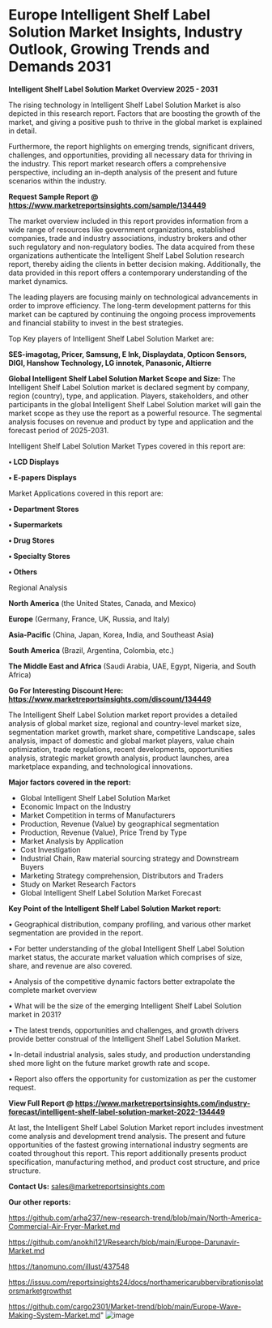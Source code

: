 # Europe Intelligent Shelf Label Solution Market Insights, Industry Outlook, Growing Trends and Demands 2031

<Strong> Intelligent Shelf Label Solution Market Overview 2025 - 2031</strong>

The rising technology in Intelligent Shelf Label Solution Market is also depicted in this research report. Factors that are boosting the growth of the market, and giving a positive push to thrive in the global market is explained in detail.

Furthermore, the report highlights on emerging trends, significant drivers, challenges, and opportunities, providing all necessary data for thriving in the industry. This report market research offers a comprehensive perspective, including an in-depth analysis of the present and future scenarios within the industry.

<strong>Request Sample Report @ <a href=https://www.marketreportsinsights.com/sample/134449>https://www.marketreportsinsights.com/sample/134449</a></strong>

The market overview included in this report provides information from a wide range of resources like government organizations, established companies, trade and industry associations, industry brokers and other such regulatory and non-regulatory bodies. The data acquired from these organizations authenticate the Intelligent Shelf Label Solution research report, thereby aiding the clients in better decision making. Additionally, the data provided in this report offers a contemporary understanding of the market dynamics.

The leading players are focusing mainly on technological advancements in order to improve efficiency. The long-term development patterns for this market can be captured by continuing the ongoing process improvements and financial stability to invest in the best strategies.

Top Key players of Intelligent Shelf Label Solution Market are:

<strong>SES-imagotag, Pricer, Samsung, E Ink, Displaydata, Opticon Sensors, DIGI, Hanshow Technology, LG innotek, Panasonic, Altierre</strong>

<strong><b>Global Intelligent Shelf Label Solution Market Scope and Size:</b></strong>
The Intelligent Shelf Label Solution market is declared segment by company, region (country), type, and application. Players, stakeholders, and other participants in the global Intelligent Shelf Label Solution market will gain the market scope as they use the report as a powerful resource. The segmental analysis focuses on revenue and product by type and application and the forecast period of 2025-2031.

Intelligent Shelf Label Solution Market Types covered in this report are:

<strong>• LCD Displays

• E-papers Displays</strong>

Market Applications covered in this report are:

<strong>• Department Stores

• Supermarkets

• Drug Stores

• Specialty Stores

• Others</strong> 

Regional Analysis

<strong>North America</strong> (the United States, Canada, and Mexico)

<strong>Europe</strong> (Germany, France, UK, Russia, and Italy)

<strong>Asia-Pacific</strong> (China, Japan, Korea, India, and Southeast Asia)

<strong>South America</strong> (Brazil, Argentina, Colombia, etc.)

<strong>The Middle East and Africa</strong> (Saudi Arabia, UAE, Egypt, Nigeria, and South Africa)

<strong>Go For Interesting Discount Here: <a href=https://www.marketreportsinsights.com/discount/134449>https://www.marketreportsinsights.com/discount/134449</a></strong>

The Intelligent Shelf Label Solution market report provides a detailed analysis of global market size, regional and country-level market size, segmentation market growth, market share, competitive Landscape, sales analysis, impact of domestic and global market players, value chain optimization, trade regulations, recent developments, opportunities analysis, strategic market growth analysis, product launches, area marketplace expanding, and technological innovations.

<strong><b>Major factors covered in the report:</b></strong>
<ul>
  <li>Global Intelligent Shelf Label Solution Market </li>
  <li>Economic Impact on the Industry</li>
  <li>Market Competition in terms of Manufacturers</li>
  <li>Production, Revenue (Value) by geographical segmentation</li>
  <li>Production, Revenue (Value), Price Trend by Type</li>
  <li>Market Analysis by Application</li>
  <li>Cost Investigation</li>
  <li>Industrial Chain, Raw material sourcing strategy and Downstream Buyers</li>
  <li>Marketing Strategy comprehension, Distributors and Traders</li>
  <li>Study on Market Research Factors</li>
  <li>Global Intelligent Shelf Label Solution Market Forecast</li>
</ul>

<strong><b>Key Point of the Intelligent Shelf Label Solution Market report:</b></strong>

• Geographical distribution, company profiling, and various other market segmentation are provided in the report.

• For better understanding of the global Intelligent Shelf Label Solution market status, the accurate market valuation which comprises of size, share, and revenue are also covered.

• Analysis of the competitive dynamic factors better extrapolate the complete market overview

• What will be the size of the emerging Intelligent Shelf Label Solution market in 2031?

• The latest trends, opportunities and challenges, and growth drivers provide better construal of the Intelligent Shelf Label Solution Market.

• In-detail industrial analysis, sales study, and production understanding shed more light on the future market growth rate and scope.

• Report also offers the opportunity for customization as per the customer request.

<strong><b>View Full Report @ <a href=https://www.marketreportsinsights.com/industry-forecast/intelligent-shelf-label-solution-market-2022-134449>https://www.marketreportsinsights.com/industry-forecast/intelligent-shelf-label-solution-market-2022-134449</a></b></strong>


At last, the Intelligent Shelf Label Solution Market report includes investment come analysis and development trend analysis. The present and future opportunities of the fastest growing international industry segments are coated throughout this report. This report additionally presents product specification, manufacturing method, and product cost structure, and price structure.

<strong>Contact Us:</strong>
sales@marketreportsinsights.com

<strong>Our other reports:</strong>

<a href=https://github.com/arha237/new-research-trend/blob/main/North-America-Commercial-Air-Fryer-Market.md>https://github.com/arha237/new-research-trend/blob/main/North-America-Commercial-Air-Fryer-Market.md</a>

<a href=https://github.com/anokhi121/Research/blob/main/Europe-Darunavir-Market.md>https://github.com/anokhi121/Research/blob/main/Europe-Darunavir-Market.md</a>

<a href=https://tanomuno.com/illust/437548>https://tanomuno.com/illust/437548</a>

<a href=https://issuu.com/reportsinsights24/docs/northamericarubbervibrationisolatorsmarketgrowthst>https://issuu.com/reportsinsights24/docs/northamericarubbervibrationisolatorsmarketgrowthst</a>

<a href=https://github.com/cargo2301/Market-trend/blob/main/Europe-Wave-Making-System-Market.md>https://github.com/cargo2301/Market-trend/blob/main/Europe-Wave-Making-System-Market.md</a>"
![image](https://github.com/user-attachments/assets/a0ac2837-5231-4caf-979d-446c1bbf7239)

